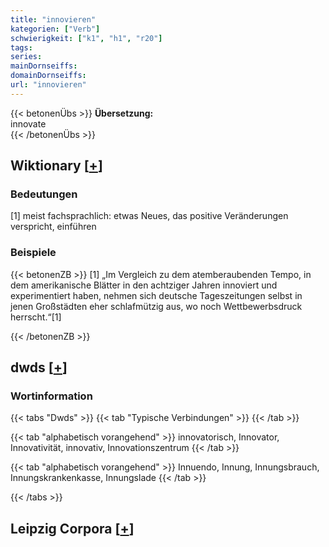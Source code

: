 ```yaml
---
title: "innovieren"
kategorien: ["Verb"]
schwierigkeit: ["k1", "h1", "r20"]
tags:
series:
mainDornseiffs:
domainDornseiffs:
url: "innovieren"
---
```


{{< betonenÜbs >}}
**Übersetzung:**  
innovate  
{{< /betonenÜbs >}}

## Wiktionary [[+](https://de.wiktionary.org/wiki/innovieren)]

### Bedeutungen
[1] meist fachsprachlich: etwas Neues, das positive Veränderungen verspricht, einführen  

### Beispiele
{{< betonenZB >}}
[1] „Im Vergleich zu dem atemberaubenden Tempo, in dem amerikanische Blätter in den achtziger Jahren innoviert und experimentiert haben, nehmen sich deutsche Tageszeitungen selbst in jenen Großstädten eher schlafmützig aus, wo noch Wettbewerbsdruck herrscht.“[1]  

{{< /betonenZB >}}


## dwds [[+](https://www.dwds.de/wb/innovieren)]

### Wortinformation
{{< tabs "Dwds" >}}
{{< tab "Typische Verbindungen" >}}
{{< /tab >}}

{{< tab "alphabetisch vorangehend" >}}
innovatorisch, Innovator, Innovativität, innovativ, Innovationszentrum
{{< /tab >}}

{{< tab "alphabetisch vorangehend" >}}
Innuendo, Innung, Innungsbrauch, Innungskrankenkasse, Innungslade
{{< /tab >}}

{{< /tabs >}}

## Leipzig Corpora [[+](https://corpora.uni-leipzig.de/en/res?word=innovieren&corpusId=deu_newscrawl-public_2018)]

